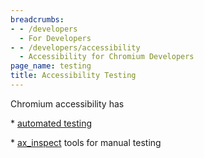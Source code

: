 ```yaml
---
breadcrumbs:
- - /developers
  - For Developers
- - /developers/accessibility
  - Accessibility for Chromium Developers
page_name: testing
title: Accessibility Testing
---
```


Chromium accessibility has

\* [automated testing](/developers/accessibility/testing/automated-testing)

\* [ax_inspect](/developers/accessibility/testing/automated-testing/ax-inspect)
tools for manual testing
